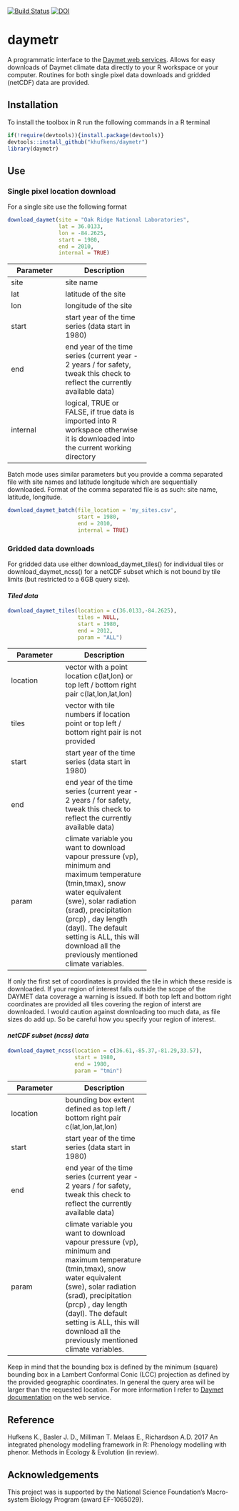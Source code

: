 
<!-- README.md is generated from README.Rmd. Please edit that file -->
[![Build Status](https://travis-ci.org/khufkens/daymetr.svg?branch=master)](https://travis-ci.org/khufkens/daymetr) [![DOI](https://zenodo.org/badge/DOI/10.5281/zenodo.437886.svg)](https://doi.org/10.5281/zenodo.437886)

daymetr
=======

A programmatic interface to the [Daymet web services](http://daymet.ornl.gov). Allows for easy downloads of Daymet climate data directly to your R workspace or your computer. Routines for both single pixel data downloads and gridded (netCDF) data are provided.

Installation
------------

To install the toolbox in R run the following commands in a R terminal

``` r
if(!require(devtools)){install.package(devtools)}
devtools::install_github("khufkens/daymetr")
library(daymetr)
```

Use
---

### Single pixel location download

For a single site use the following format

``` r
download_daymet(site = "Oak Ridge National Laboratories",
                lat = 36.0133,
                lon = -84.2625,
                start = 1980,
                end = 2010,
                internal = TRUE)
```

<table style="width:62%;">
<colgroup>
<col width="19%" />
<col width="43%" />
</colgroup>
<thead>
<tr class="header">
<th>Parameter</th>
<th>Description</th>
</tr>
</thead>
<tbody>
<tr class="odd">
<td>site</td>
<td>site name</td>
</tr>
<tr class="even">
<td>lat</td>
<td>latitude of the site</td>
</tr>
<tr class="odd">
<td>lon</td>
<td>longitude of the site</td>
</tr>
<tr class="even">
<td>start</td>
<td>start year of the time series (data start in 1980)</td>
</tr>
<tr class="odd">
<td>end</td>
<td>end year of the time series (current year - 2 years / for safety, tweak this check to reflect the currently available data)</td>
</tr>
<tr class="even">
<td>internal</td>
<td>logical, TRUE or FALSE, if true data is imported into R workspace otherwise it is downloaded into the current working directory</td>
</tr>
</tbody>
</table>

Batch mode uses similar parameters but you provide a comma separated file with site names and latitude longitude which are sequentially downloaded. Format of the comma separated file is as such: site name, latitude, longitude.

``` r
download_daymet_batch(file_location = 'my_sites.csv',
                      start = 1980,
                      end = 2010,
                      internal = TRUE)
```

### Gridded data downloads

For gridded data use either download\_daymet\_tiles() for individual tiles or download\_daymet\_ncss() for a netCDF subset which is not bound by tile limits (but restricted to a 6GB query size).

#### *Tiled data*

``` r
download_daymet_tiles(location = c(36.0133,-84.2625),
                      tiles = NULL,
                      start = 1980,
                      end = 2012,
                      param = "ALL")
```

<table style="width:62%;">
<colgroup>
<col width="19%" />
<col width="43%" />
</colgroup>
<thead>
<tr class="header">
<th>Parameter</th>
<th>Description</th>
</tr>
</thead>
<tbody>
<tr class="odd">
<td>location</td>
<td>vector with a point location c(lat,lon) or top left / bottom right pair c(lat,lon,lat,lon)</td>
</tr>
<tr class="even">
<td>tiles</td>
<td>vector with tile numbers if location point or top left / bottom right pair is not provided</td>
</tr>
<tr class="odd">
<td>start</td>
<td>start year of the time series (data start in 1980)</td>
</tr>
<tr class="even">
<td>end</td>
<td>end year of the time series (current year - 2 years / for safety, tweak this check to reflect the currently available data)</td>
</tr>
<tr class="odd">
<td>param</td>
<td>climate variable you want to download vapour pressure (vp), minimum and maximum temperature (tmin,tmax), snow water equivalent (swe), solar radiation (srad), precipitation (prcp) , day length (dayl). The default setting is ALL, this will download all the previously mentioned climate variables.</td>
</tr>
</tbody>
</table>

If only the first set of coordinates is provided the tile in which these reside is downloaded. If your region of interest falls outside the scope of the DAYMET data coverage a warning is issued. If both top left and bottom right coordinates are provided all tiles covering the region of interst are downloaded. I would caution against downloading too much data, as file sizes do add up. So be careful how you specify your region of interest.

#### *netCDF subset (ncss) data*

``` r
download_daymet_ncss(location = c(36.61,-85.37,-81.29,33.57),
                     start = 1980,
                     end = 1980,
                     param = "tmin")
```

<table style="width:62%;">
<colgroup>
<col width="19%" />
<col width="43%" />
</colgroup>
<thead>
<tr class="header">
<th>Parameter</th>
<th>Description</th>
</tr>
</thead>
<tbody>
<tr class="odd">
<td>location</td>
<td>bounding box extent defined as top left / bottom right pair c(lat,lon,lat,lon)</td>
</tr>
<tr class="even">
<td>start</td>
<td>start year of the time series (data start in 1980)</td>
</tr>
<tr class="odd">
<td>end</td>
<td>end year of the time series (current year - 2 years / for safety, tweak this check to reflect the currently available data)</td>
</tr>
<tr class="even">
<td>param</td>
<td>climate variable you want to download vapour pressure (vp), minimum and maximum temperature (tmin,tmax), snow water equivalent (swe), solar radiation (srad), precipitation (prcp) , day length (dayl). The default setting is ALL, this will download all the previously mentioned climate variables.</td>
</tr>
</tbody>
</table>

Keep in mind that the bounding box is defined by the minimum (square) bounding box in a Lambert Conformal Conic (LCC) projection as defined by the provided geographic coordinates. In general the query area will be larger than the requested location. For more information I refer to [Daymet documentation](https://daymet.ornl.gov/web_services.html) on the web service.

Reference
---------

Hufkens K., Basler J. D., Milliman T. Melaas E., Richardson A.D. 2017 An integrated phenology modelling framework in R: Phenology modelling with phenor. Methods in Ecology & Evolution (in review).

Acknowledgements
----------------

This project was is supported by the National Science Foundation’s Macro-system Biology Program (award EF-1065029).
